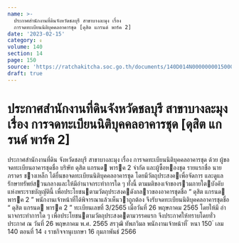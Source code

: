 ```yaml
---
name: >-
  ประกาศสำนักงานที่ดินจังหวัดชลบุรี สาขาบางละมุง เรื่อง
  การจดทะเบียนนิติบุคคลอาคารชุด [ดุสิต แกรนด์ พาร์ค 2]
date: '2023-02-15'
category: ง
volume: 140
section: 14
page: 150
source: 'https://ratchakitcha.soc.go.th/documents/140D014N0000000015000.pdf'
draft: true
---
```


# ประกาศสำนักงานที่ดินจังหวัดชลบุรี สาขาบางละมุง เรื่อง การจดทะเบียนนิติบุคคลอาคารชุด [ดุสิต แกรนด์ พาร์ค 2]

ประกาศสํานักงานที่ดิน จังหวัดชลบุรี สาขาบางละมุง เรื่อง การจดทะเบียนนิติบุคคลอาคารชุด ด้วย ผู้ขอจดทะเบียนอาคารชุดชื่อ บริษัท ดุสิต แกรนด พารค 2 จํากัด และผู้ซื้อหองชุด รายแรกชื่อ นายภราดร ชางเหล็ก ได้ยื่นขอจดทะเบียนนิติบุคคลอาคารชุด โดยมีวัตถุประสงคเพื่อจัดการ และดูแลรักษาทรัพย์สวนกลางและให้มีอํานาจกระทําการใด ๆ ทั้งนี้ ตามมติของเจ้าของรวมภายใตบังคับ แห่งพระราชบัญญัตินี้ เพื่อประโยชนตามวัตถุประสงคดังกลาวของอาคารชุดชื่อ “ ดุสิต แกรนด พารค 2 ” พนักงานเจ้าหน้าที่ได้พิจารณาแล้วเห็นวาถูกต้อง จึงรับจดทะเบียนนิติบุคคลอาคารชุดชื่อ “ ดุสิต แกรนด พารค 2 ” ทะเบียนเลขที่ 3/2565 เมื่อวันที่ 26 พฤษภาคม 2565 โดยให้มี อํานาจกระทําการใด ๆ เพื่อประโยชนตามวัตถุประสงคตามวรรคแรก จึงประกาศให้ทราบโดยทั่ว ประกาศ ณ วันที่ 26 พฤษภาคม พ.ศ. 2565 สรวุฒิ ทัพภวิมล พนักงานเจ้าหน้าที่ ้ หนา 150 ่ เลม 140 ตอนที่ 14 ง ราชกิจจานุเบกษา 16 กุมภาพันธ์ 2566
